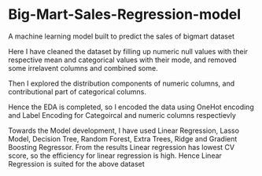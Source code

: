 # Big-Mart-Sales-Regression-model
A machine learning model built to predict the sales of bigmart dataset

Here I have cleaned the dataset by filling up numeric null values with their respective mean and categorical values with their mode, and removed some irrelavent columns and combined some.

Then I explored the distribution components of numeric columns, and contributional part of categorical columns.

Hence the EDA is completed, so I encoded the data using OneHot encoding and Label Encoding for Categoircal and numeric columns respectievly

Towards the Model development, I have used Linear Regression, Lasso Model, Decision Tree, Random Forest, Extra Trees, Ridge and Gradient Boosting Regressor. From the results Linear regression has lowest CV score, so the efficiency for linear regression is high. Hence Linear Regression is suited for the above dataset
